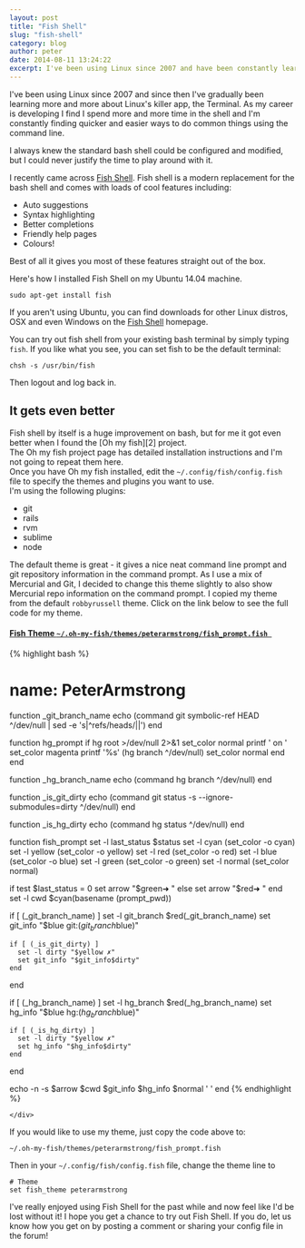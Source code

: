 ```yaml
---
layout: post
title: "Fish Shell"
slug: "fish-shell"
category: blog
author: peter
date: 2014-08-11 13:24:22
excerpt: I've been using Linux since 2007 and have been constantly learning more shell terminal tricks. I recently changed my default shell from Bash to Fish Shell, and I really love the improvement. It's easy to install and comes with loads of features out of the box. Read on to see how to install and configure Fish.
---
```


I've been using Linux since 2007 and since then I've gradually been learning more and more about Linux's killer app, the Terminal. As my career is developing I find I spend more and more time in the shell and I'm constantly finding quicker and easier ways to do common things using the command line.

I always knew the standard bash shell could be configured and modified, but I could never justify the time to play around with it.

I recently came across [Fish Shell][1].
Fish shell is a modern replacement for the bash shell and comes with loads of cool features including:

 -  Auto suggestions
 -  Syntax highlighting
 -  Better completions
 -  Friendly help pages
 -  Colours!

Best of all it gives you most of these features straight out of the box.

Here's how I installed Fish Shell on my Ubuntu 14.04 machine.

    sudo apt-get install fish

If you aren't using Ubuntu, you can find downloads for other Linux distros, OSX and even Windows on the [Fish Shell][1] homepage.

You can try out fish shell from your existing bash terminal by simply typing `fish`.
If you like what you see, you can set fish to be the default terminal:

    chsh -s /usr/bin/fish

Then logout and log back in.

## It gets even better
Fish shell by itself is a huge improvement on bash, but for me it got even better when I found the [Oh my fish][2] project.  
The Oh my fish project page has detailed installation instructions and I'm not going to repeat them here.  
Once you have Oh my fish installed, edit the `~/.config/fish/config.fish` file to specify the themes and plugins you want to use.  
I'm using the following plugins:

 -  git
 -  rails
 -  rvm
 -  sublime
 -  node

The default theme is great - it gives a nice neat command line prompt and git repository information in the command prompt.
As I use a mix of Mercurial and Git, I decided to change this theme slightly to also show Mercurial repo information on the command prompt.
I copied my theme from the default `robbyrussell` theme. Click on the link below to see the full code for my theme.


<div class="panel panel-default">
  <div class="panel-heading">
    <h4 class="panel-title">
      <a data-toggle="collapse"  href="#fishtheme">
        Fish Theme <code>~/.oh-my-fish/themes/peterarmstrong/fish_prompt.fish </code>
      </a>
    </h4>
  </div>
  <div id="fishtheme" class="panel-collapse collapse">
    <div class="panel-body">



{% highlight bash %}
# name: PeterArmstrong
function _git_branch_name
  echo (command git symbolic-ref HEAD ^/dev/null | sed -e 's|^refs/heads/||')
end

function hg_prompt
    if hg root >/dev/null 2>&1
        set_color normal
        printf ' on '
        set_color magenta
        printf '%s' (hg branch ^/dev/null)
        set_color normal
    end
end

function _hg_branch_name
  echo (command hg branch ^/dev/null)
end

function _is_git_dirty
  echo (command git status -s --ignore-submodules=dirty ^/dev/null)
end

function _is_hg_dirty
  echo (command hg status ^/dev/null)
end

function fish_prompt
  set -l last_status $status
  set -l cyan (set_color -o cyan)
  set -l yellow (set_color -o yellow)
  set -l red (set_color -o red)
  set -l blue (set_color -o blue)
  set -l green (set_color -o green)
  set -l normal (set_color normal)

  if test $last_status = 0
      set arrow "$green➜ "
  else
      set arrow "$red➜ "
  end
  set -l cwd $cyan(basename (prompt_pwd))

  if [ (_git_branch_name) ]
    set -l git_branch $red(_git_branch_name)
    set git_info "$blue git:($git_branch$blue)"

    if [ (_is_git_dirty) ]
      set -l dirty "$yellow ✗"
      set git_info "$git_info$dirty"
    end
  end

  if [ (_hg_branch_name) ]
    set -l hg_branch $red(_hg_branch_name)
    set hg_info "$blue hg:($hg_branch$blue)"

    if [ (_is_hg_dirty) ]
      set -l dirty "$yellow ✗"
      set hg_info "$hg_info$dirty"
    end
  end

  echo -n -s $arrow $cwd $git_info $hg_info $normal ' '
end
{% endhighlight %}

    </div>
  </div>
</div>


If you would like to use my theme, just copy the code above to:

    ~/.oh-my-fish/themes/peterarmstrong/fish_prompt.fish

Then in your `~/.config/fish/config.fish` file, change the theme line to
    
    # Theme
    set fish_theme peterarmstrong


I've really enjoyed using Fish Shell for the past while and now feel like I'd be lost without it!
I hope you get a chance to try out Fish Shell. 
If you do, let us know how you get on by posting a comment or sharing your config file in the forum!



  [1]: http://fishshell.com
